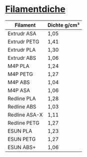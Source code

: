 # <u>__Filamentdiche__</u>  
  
Filament | Dichte g/cm³
---|---|
Extrudr ASA | 1,05  
Extrudr PETG | 1,41  
Extrudr PLA | 1,30  
Extrudr ABS | 1,06  
M4P PLA | 1,24  
M4P PETG | 1,27  
M4P ABS | 1,04  
M4P ASA | 1,06  
Redline PLA | 1,28  
Redline ABS | 1,03  
Redline ASA-X | 1,11  
Redline PETG | 1,27  
ESUN PLA | 1,23  
ESUN PETG | 1,27  
ESUN ABS+ | 1,06  
